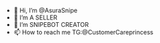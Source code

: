- 👋 Hi, I’m @AsuraSnipe
- 👀 I’m A SELLER
- 🌱 I’m SNIPEBOT CREATOR
- 📫 How to reach me TG:@CustomerCareprincess

<!---
AsuraSnipe/AsuraSnipe is a ✨ special ✨ Be ensure installed latest version of python.
Sniper:
Antibot Bypassing System
Pancakeswap
Uniswap
Quickswap
Dxsale
Dextools
Coinsniper
